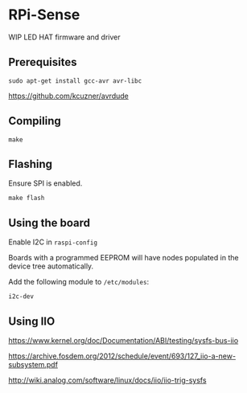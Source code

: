 # RPi-Sense

WIP LED HAT firmware and driver

## Prerequisites

`sudo apt-get install gcc-avr avr-libc`

https://github.com/kcuzner/avrdude

## Compiling

`make`

## Flashing

Ensure SPI is enabled.

`make flash`

## Using the board

Enable I2C in `raspi-config`

Boards with a programmed EEPROM will have nodes populated in the device tree automatically.

Add the following module to `/etc/modules`:

```
i2c-dev
```

## Using IIO

https://www.kernel.org/doc/Documentation/ABI/testing/sysfs-bus-iio

https://archive.fosdem.org/2012/schedule/event/693/127_iio-a-new-subsystem.pdf

http://wiki.analog.com/software/linux/docs/iio/iio-trig-sysfs
